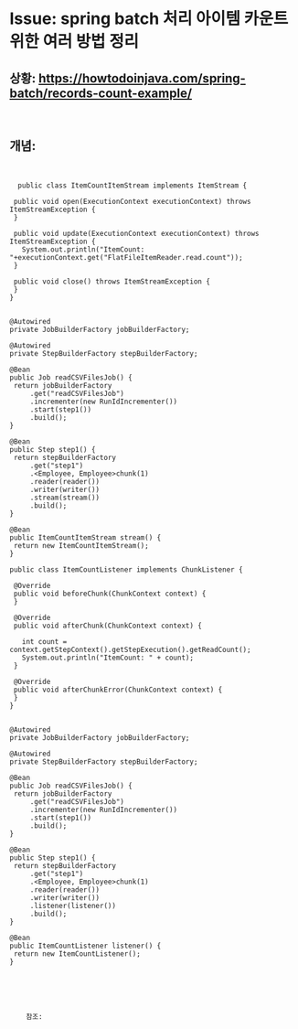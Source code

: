 <!--
author: Dailyscat
purpose: issue arrange
rules:
 (1) 헤더와 문단사이
    <br/>
    <br/>
 (2) 코드가 작성되는 부분은 >로 정리
 (3) 참조는 해당 내용 바로 아래
    <br/>
    <br/>
 (4) 명령어는 bold
 (5) 방안은 ## 안의 과정은 ###
-->

# Issue: spring batch 처리 아이템 카운트 위한 여러 방법 정리

## 상황: https://howtodoinjava.com/spring-batch/records-count-example/

<br/>

## 개념:

<br/>
 
 ```
   public class ItemCountItemStream implements ItemStream {
 
  public void open(ExecutionContext executionContext) throws ItemStreamException {
  }
 
  public void update(ExecutionContext executionContext) throws ItemStreamException {
    System.out.println("ItemCount: "+executionContext.get("FlatFileItemReader.read.count"));
  }
 
  public void close() throws ItemStreamException {
  }
}


@Autowired
private JobBuilderFactory jobBuilderFactory;
 
@Autowired
private StepBuilderFactory stepBuilderFactory;
 
@Bean
public Job readCSVFilesJob() {
  return jobBuilderFactory
      .get("readCSVFilesJob")
      .incrementer(new RunIdIncrementer())
      .start(step1())
      .build();
}
 
@Bean
public Step step1() {
  return stepBuilderFactory
      .get("step1")
      .<Employee, Employee>chunk(1)
      .reader(reader())
      .writer(writer())
      .stream(stream())
      .build();
}
 
@Bean
public ItemCountItemStream stream() {
  return new ItemCountItemStream();
}
 ```



 ```
 public class ItemCountListener implements ChunkListener {
   
  @Override
  public void beforeChunk(ChunkContext context) {
  }
 
  @Override
  public void afterChunk(ChunkContext context) {
     
    int count = context.getStepContext().getStepExecution().getReadCount();
    System.out.println("ItemCount: " + count);
  }
   
  @Override
  public void afterChunkError(ChunkContext context) {
  }
}


@Autowired
private JobBuilderFactory jobBuilderFactory;
 
@Autowired
private StepBuilderFactory stepBuilderFactory;
 
@Bean
public Job readCSVFilesJob() {
  return jobBuilderFactory
      .get("readCSVFilesJob")
      .incrementer(new RunIdIncrementer())
      .start(step1())
      .build();
}
 
@Bean
public Step step1() {
  return stepBuilderFactory
      .get("step1")
      .<Employee, Employee>chunk(1)
      .reader(reader())
      .writer(writer())
      .listener(listener())
      .build();
}
 
@Bean
public ItemCountListener listener() {
  return new ItemCountListener();
}

 ```


<br/>
<br/>
<br/>

        참조:

<br/>

